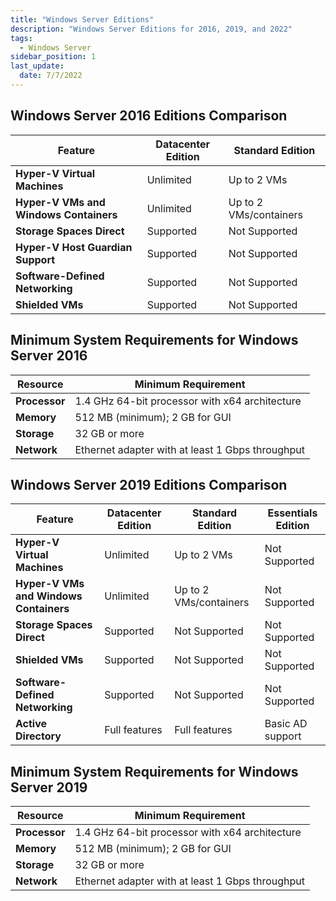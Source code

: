 ```yaml
---
title: "Windows Server Editions"
description: "Windows Server Editions for 2016, 2019, and 2022"
tags: 
  - Windows Server
sidebar_position: 1
last_update:
  date: 7/7/2022
---
```



## Windows Server 2016 Editions Comparison

| Feature                       | Datacenter Edition | Standard Edition |
|-------------------------------|--------------------|------------------|
| **Hyper-V Virtual Machines** | Unlimited          | Up to 2 VMs      |
| **Hyper-V VMs and Windows Containers** | Unlimited          | Up to 2 VMs/containers |
| **Storage Spaces Direct**     | Supported          | Not Supported    |
| **Hyper-V Host Guardian Support** | Supported          | Not Supported    |
| **Software-Defined Networking** | Supported          | Not Supported    |
| **Shielded VMs**              | Supported          | Not Supported    |


## Minimum System Requirements for Windows Server 2016  

| Resource   | Minimum Requirement                     |
|------------|-----------------------------------------|
| **Processor** | 1.4 GHz 64-bit processor with x64 architecture |
| **Memory**    | 512 MB (minimum); 2 GB for GUI       |
| **Storage**   | 32 GB or more                        |
| **Network**   | Ethernet adapter with at least 1 Gbps throughput |


## Windows Server 2019 Editions Comparison  

| Feature                       | Datacenter Edition | Standard Edition | Essentials Edition |
|-------------------------------|--------------------|------------------|--------------------|
| **Hyper-V Virtual Machines** | Unlimited          | Up to 2 VMs      | Not Supported      |
| **Hyper-V VMs and Windows Containers** | Unlimited          | Up to 2 VMs/containers | Not Supported      |
| **Storage Spaces Direct**     | Supported          | Not Supported    | Not Supported      |
| **Shielded VMs**              | Supported          | Not Supported    | Not Supported      |
| **Software-Defined Networking** | Supported          | Not Supported    | Not Supported      |
| **Active Directory**          | Full features      | Full features    | Basic AD support   |


## Minimum System Requirements for Windows Server 2019  

| Resource   | Minimum Requirement                     |
|------------|-----------------------------------------|
| **Processor** | 1.4 GHz 64-bit processor with x64 architecture |
| **Memory**    | 512 MB (minimum); 2 GB for GUI       |
| **Storage**   | 32 GB or more                        |
| **Network**   | Ethernet adapter with at least 1 Gbps throughput | 